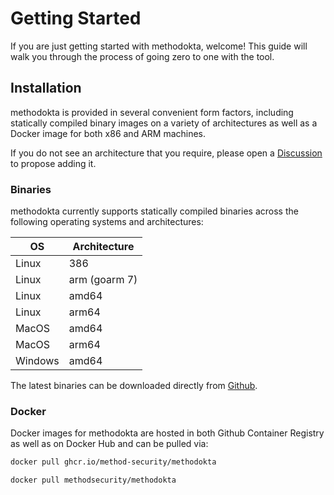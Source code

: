 # Getting Started

If you are just getting started with methodokta, welcome! This guide will walk you through the process of going zero to one with the tool.

## Installation

methodokta is provided in several convenient form factors, including statically compiled binary images on a variety of architectures as well as a Docker image for both x86 and ARM machines.

If you do not see an architecture that you require, please open a [Discussion](https://method-security.github.io/community/contribute/discussions.html) to propose adding it.

### Binaries

methodokta currently supports statically compiled binaries across the following operating systems and architectures:

| OS      | Architecture  |
| ------- | ------------- |
| Linux   | 386           |
| Linux   | arm (goarm 7) |
| Linux   | amd64         |
| Linux   | arm64         |
| MacOS   | amd64         |
| MacOS   | arm64         |
| Windows | amd64         |

The latest binaries can be downloaded directly from [Github](https://github.com/Method-Security/methodokta/releases/latest).

### Docker

Docker images for methodokta are hosted in both Github Container Registry as well as on Docker Hub and can be pulled via:

```bash
docker pull ghcr.io/method-security/methodokta
```

```bash
docker pull methodsecurity/methodokta
```
